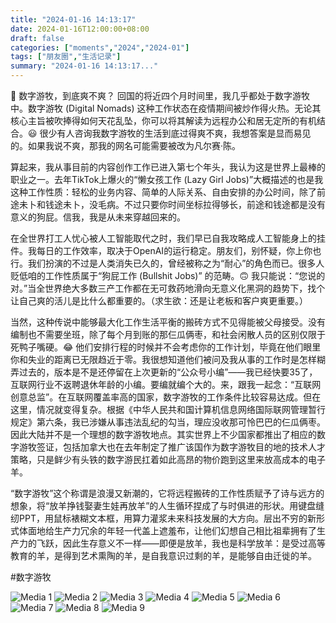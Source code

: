 ```yaml
---
title: "2024-01-16 14:13:17"
date: 2024-01-16T12:00:00+08:00
draft: false
categories: ["moments","2024","2024-01"]
tags: ["朋友圈","生活记录"]
summary: "2024-01-16 14:13:17..."
---
```


🤔 数字游牧，到底爽不爽？
​
​回国的将近四个月时间里，我几乎都处于数字游牧中。数字游牧 (Digital Nomads) 这种工作状态在疫情期间被炒作得火热。无论其核心主旨被吹捧得如何天花乱坠，你可以将其解读为远程办公和居无定所的有机结合。😃 很少有人咨询我数字游牧的生活到底过得爽不爽，我想答案是显而易见的。如果我说不爽，那我的网名可能需要被改为凡尔赛·陈。

算起来，我从事目前的内容创作工作已进入第七个年头，我认为这是世界上最棒的职业之一。去年TikTok上爆火的“懒女孩工作 (Lazy Girl Jobs)”大概描述的也是我这种工作性质：轻松的业务内容、简单的人际关系、自由安排的办公时间，除了前途未卜和钱途未卜，没毛病。不过只要你时间坐标拉得够长，前途和钱途都是没有意义的狗屁。信我，我是从未来穿越回来的。

在全世界打工人忧心被人工智能取代之时，我们早已自我攻略成人工智能身上的挂件。我每日的工作效率，取决于OpenAI的运行稳定。朋友们，别怀疑，你上你也行。我们扮演的不过是人类消失已久的，曾经被称之为“耐心”的角色而已。很多人贬低咱的工作性质属于“狗屁工作 (Bullshit Jobs)” 的范畴。🙃 我只能说：“您说的对。”​当全世界绝大多数三产工作都在无可救药地滑向无意义化黑洞的趋势下，找个让自己爽的活儿是比什么都重要的。（求生欲：还是让老板和客户爽更重要。）

​当然，这种传说中能够最大化工作生活平衡的搬砖方式不见得能被父母接受。没有编制也不需要坐班，除了每个月到账的那仨瓜俩枣，和社会闲散人员的区别仅限于死鸭子嘴硬。😂 他们安排行程的时候并不会考虑你的工作计划，毕竟在他们眼里你和失业的距离已无限趋近于零。我很想知道他们被问及我从事的工作时是怎样糊弄过去的，版本是不是还停留在上次更新的“公众号小编”——我已经快要35了，互联网行业不返聘退休年龄的小编。要编就编个大的。来，跟我一起念：“互联网创意总监”。
​
​在互联网覆盖率高的国家，数字游牧的工作条件比较容易达成。但在这里，情况就变得复杂。根据《中华人民共和国计算机信息网络国际联网管理暂行规定》第六条，我已涉嫌从事违法乱纪的勾当，理应没收那可怜巴巴的仨瓜俩枣。因此大陆并不是一个理想的数字游牧地点。其实世界上不少国家都推出了相应的数字游牧签证，包括加拿大也在去年制定了推广该国作为数字游牧目的地的技术人才策略，只是鲜少有头铁的数字游民扛着如此高昂的物价跑到这里来放高成本的电子羊。

“数字游牧”这个称谓是浪漫又新潮的，它将远程搬砖的工作性质赋予了诗与远方的想象，将“放羊挣钱娶妻生娃再放羊”的人生循环捏成了与时俱进的形状。用键盘缝纫PPT，用鼠标裱糊文本框，用算力灌浆未来科技发展的大方向。层出不穷的新形式体面地给生产力冗余的年轻一代盖上遮羞布，让他们幻想自己相比祖辈拥有了生产力的飞跃，因此生存意义不一样——即便是放羊，我也是科学放羊：是受过高等教育的羊，是得到艺术熏陶的羊，是自我意识过剩的羊，是能够自由迁徙的羊。

#数字游牧

![Media 1](/Moments/photos/2024-01-16/202401161413170.jpg)
![Media 2](/Moments/photos/2024-01-16/202401161413171.jpg)
![Media 3](/Moments/photos/2024-01-16/202401161413172.jpg)
![Media 4](/Moments/photos/2024-01-16/202401161413173.jpg)
![Media 5](/Moments/photos/2024-01-16/202401161413174.jpg)
![Media 6](/Moments/photos/2024-01-16/202401161413175.jpg)
![Media 7](/Moments/photos/2024-01-16/202401161413176.jpg)
![Media 8](/Moments/photos/2024-01-16/202401161413177.jpg)
![Media 9](/Moments/photos/2024-01-16/202401161413178.jpg)

